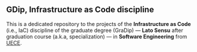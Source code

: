 ## GDip, Infrastructure as Code discipline

This is a dedicated repository to the projects of the **Infrastructure as Code** (i.e., IaC) discipline of the graduate degree (GraDip) ― **Lato Sensu** after graduation course (a.k.a, specialization) ― in **Software Engineering** from [UECE](http://www.uece.br).
